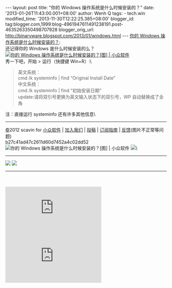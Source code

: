 --- layout: post title: "你的 Windows 操作系统是什么时候安装的？" date:
'2013-01-26T11:43:00.001+08:00' author: Wenh Q tags: - tech.win
modified\_time: '2013-11-30T12:22:25.385+08:00' blogger\_id:
tag:blogger.com,1999:blog-4961947611491238191.post-4635263350498707928
blogger\_orig\_url: http://binaryware.blogspot.com/2013/01/windows.html
--- [你的 Windows
操作系统是什么时候安装的？](http://www.appinn.com/systeminfo-installdate/):
\
还记得你的 Windows 是什么时候安装的么？\
[![你的 Windows 操作系统是什么时候安装的？[图] |
小众软件](http://img3.appinn.com/images/201301/2013012212.png "你的 Windows 操作系统是什么时候安装的？[图] | 小众软件")](http://www.appinn.com/systeminfo-installdate/)\
秀一下吧，开始 \> 运行（快捷键 Win+R）:\

> 英文系统：\
> cmd /k systeminfo | find “Original Install Date”\
> 中文系统：\
> cmd /k systeminfo | find “初始安装日期”\
> update:请将双引号更换为英文输入状态下的双引号，WP 自动替换成了全角

注：直接运行 systeminfo 还有许多其他信息\

* * * * *

[©](http://www.appinn.com/copyright/?utm_source=feeds&utm_medium=copyright&utm_campaign=feeds "版权声明")2012
scavin for
[小众软件](http://www.appinn.com/?utm_source=feeds&utm_medium=appinn&utm_campaign=feeds "本文来自小众软件")
|
[加入我们](http://www.appinn.com/join-us/?utm_source=feeds&utm_medium=joinus&utm_campaign=feeds "加入小众软件")
|
[投稿](http://www.appinn.com/contribute/?utm_source=feeds&utm_medium=contribute&utm_campaign=feeds "给小众软件投稿")
|
[订阅指南](http://www.appinn.com/feeds-subscribe/?utm_source=feeds&utm_medium=feedsubscribe&utm_campaign=feeds "可以分类订阅小众，Windows/MAC/游戏")
| [反馈](http://appinn.wufoo.com/forms/eccae-aeeae/)(图片不正常等问题)\
b27c41ad47c2611d60d7452a4c02dd52\
![你的 Windows 操作系统是什么时候安装的？[图] |
小众软件](http://s33.sitemeter.com/meter.asp?site=s33appinn "你的 Windows 操作系统是什么时候安装的？[图] | 小众软件")
![](http://appinn.feedsportal.com/c/33935/f/615575/s/27c59ec6/mf.gif)\

  ---------------------------------------------------------------------------------------------------------------------------------------------------------------------------------------------------------------------------------------------------------------------------------------------------------------------------------------- ---------------------------------------------------------------------------------------------------------------------------------------------------------------------------------------------------------------------------------------------------------------------------------------------------------------------------
  [![](http://res3.feedsportal.com/images/emailthis2.gif)](http://share.feedsportal.com/viral/sendEmail.cfm?lang=en&title=%E4%BD%A0%E7%9A%84+Windows+%E6%93%8D%E4%BD%9C%E7%B3%BB%E7%BB%9F%E6%98%AF%E4%BB%80%E4%B9%88%E6%97%B6%E5%80%99%E5%AE%89%E8%A3%85%E7%9A%84%EF%BC%9F&link=http%3A%2F%2Fwww.appinn.com%2Fsysteminfo-installdate%2F)   [![](http://res3.feedsportal.com/images/bookmark.gif)](http://res.feedsportal.com/viral/bookmark.cfm?title=%E4%BD%A0%E7%9A%84+Windows+%E6%93%8D%E4%BD%9C%E7%B3%BB%E7%BB%9F%E6%98%AF%E4%BB%80%E4%B9%88%E6%97%B6%E5%80%99%E5%AE%89%E8%A3%85%E7%9A%84%EF%BC%9F&link=http%3A%2F%2Fwww.appinn.com%2Fsysteminfo-installdate%2F)
  ---------------------------------------------------------------------------------------------------------------------------------------------------------------------------------------------------------------------------------------------------------------------------------------------------------------------------------------- ---------------------------------------------------------------------------------------------------------------------------------------------------------------------------------------------------------------------------------------------------------------------------------------------------------------------------

\
\
[![](http://da.feedsportal.com/r/151884684915/u/31/f/615575/c/33935/s/27c59ec6/a2.img)](http://da.feedsportal.com/r/151884684915/u/31/f/615575/c/33935/s/27c59ec6/a2.htm)![](http://pi.feedsportal.com/r/151884684915/u/31/f/615575/c/33935/s/27c59ec6/a2t.img)
